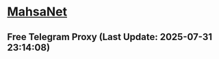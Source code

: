 
# [MahsaNet](https://t.me/mahsa_net)
## Free Telegram Proxy (Last Update: 2025-07-31 23:14:08)

    